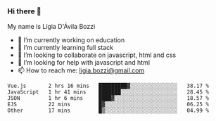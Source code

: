 ### Hi there 👋

My name is Lígia D'Ávila Bozzi

- 🔭 I’m currently working on education
- 🌱 I’m currently learning full stack
- 👯 I’m looking to collaborate on javascript, html and css
- 🤔 I’m looking for help with javascript and html
- 📫 How to reach me: ligia.bozzi@gmail.com

<!--START_SECTION:waka-->
```text
Vue.js       2 hrs 16 mins   █████████▓░░░░░░░░░░░░░░░   38.17 % 
JavaScript   1 hr 41 mins    ███████░░░░░░░░░░░░░░░░░░   28.45 % 
JSON         1 hr 6 mins     ████▓░░░░░░░░░░░░░░░░░░░░   18.57 % 
EJS          22 mins         █▓░░░░░░░░░░░░░░░░░░░░░░░   06.25 % 
Other        17 mins         █▒░░░░░░░░░░░░░░░░░░░░░░░   04.99 % 
```
<!--END_SECTION:waka-->

<!--
**ligiadavilabozzi/ligiadavilabozzi** is a ✨ _special_ ✨ repository because its `README.md` (this file) appears on your GitHub profile.
-->


